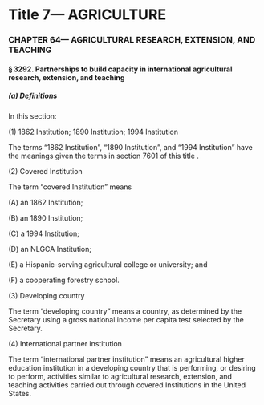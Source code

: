 
# Title 7— AGRICULTURE
### CHAPTER 64— AGRICULTURAL RESEARCH, EXTENSION, AND TEACHING
#### § 3292. Partnerships to build capacity in international agricultural research, extension, and teaching
##### (a) Definitions

In this section:

(1) 1862 Institution; 1890 Institution; 1994 Institution

The terms “1862 Institution”, “1890 Institution”, and “1994 Institution” have the meanings given the terms in section 7601 of this title .

(2) Covered Institution

The term “covered Institution” means

(A) an 1862 Institution;

(B) an 1890 Institution;

(C) a 1994 Institution;

(D) an NLGCA Institution;

(E) a Hispanic-serving agricultural college or university; and

(F) a cooperating forestry school.

(3) Developing country

The term “developing country” means a country, as determined by the Secretary using a gross national income per capita test selected by the Secretary.

(4) International partner institution

The term “international partner institution” means an agricultural higher education institution in a developing country that is performing, or desiring to perform, activities similar to agricultural research, extension, and teaching activities carried out through covered Institutions in the United States.
